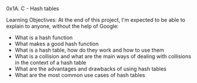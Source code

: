 0x1A. C - Hash tables

Learning Objectives:
At the end of this project, I'm expected to be able to explain to anyone, without the help of Google:

- What is a hash function
- What makes a good hash function
- What is a hash table, how do they work and how to use them
- What is a collision and what are the main ways of dealing with collisions in the context of a hash table
- What are the advantages and drawbacks of using hash tables
- What are the most common use cases of hash tables
